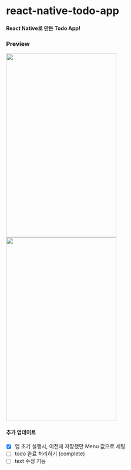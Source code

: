 # react-native-todo-app

#### React Native로 만든 Todo App!
### Preview 
<img src="https://github.com/solbi0802/react-native-todo-app/assets/26318691/d6d19511-6198-446e-80a3-c2bf3eb36b83"  width="300" height="500">

<img src="https://github.com/solbi0802/react-native-todo-app/assets/26318691/030edb85-0e7b-4ebd-820a-ce1c1b6e6160"  width="300" height="500">

#### 추가 업데이트
- [x] 앱 초기 실행시, 이전에 저장했던 Menu 값으로 세팅
- [ ] todo 완료 처리하기 (complete)
- [ ] text 수정 기능
